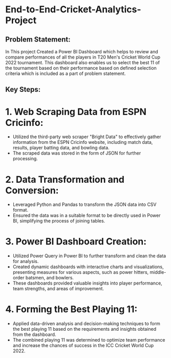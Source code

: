 # End-to-End-Cricket-Analytics-Project

## Problem Statement:

In This project Created a Power BI Dashboard which helps to review and compare performances of all the players in T20 Men's Cricket World Cup 2022 tournament. This dashboard also enables us to select the best 11 of the tournament based on their performance based on defined selection criteria which is included as a part of problem statement.

## Key Steps:
#   1. Web Scraping Data from ESPN Cricinfo:

*   Utilized the third-party web scraper "Bright Data" to effectively gather information from the ESPN Cricinfo website, including match data, results, player batting data, and bowling data.
*   The scraped data was stored in the form of JSON for further processing.

#   2. Data Transformation and Conversion:

*   Leveraged Python and Pandas to transform the JSON data into CSV format.
*   Ensured the data was in a suitable format to be directly used in Power BI, simplifying the process of joining tables.

#   3. Power BI Dashboard Creation:

*   Utilized Power Query in Power BI to further transform and clean the data for analysis.
*   Created dynamic dashboards with interactive charts and visualizations, presenting measures for various aspects, such as power hitters, middle-order batsmen, and bowlers.
*   These dashboards provided valuable insights into player performance, team strengths, and areas of improvement.

#   4. Forming the Best Playing 11:

*   Applied data-driven analysis and decision-making techniques to form the best playing 11 based on the requirements and insights obtained from the dashboard.
*   The combined playing 11 was determined to optimize team performance and increase the chances of success in the ICC Cricket World Cup 2022.


